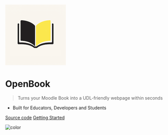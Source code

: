 ![logo](OpenBook-Favicon.png)

# OpenBook

> Turns your Moodle Book into a UDL-friendly webpage within seconds

- Built for Educators, Developers and Students

[Source code](https://github.com/aylwinscw/OpenBook)
[Getting Started](#getting-started-with-openbook)

<!-- background color -->

![color](#FAF4ED)